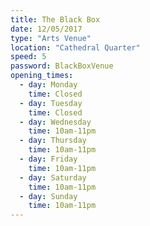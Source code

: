 ```yaml
---
title: The Black Box
date: 12/05/2017
type: "Arts Venue"
location: "Cathedral Quarter"
speed: 5
password: BlackBoxVenue
opening_times:
  - day: Monday
    time: Closed
  - day: Tuesday
    time: Closed
  - day: Wednesday
    time: 10am-11pm
  - day: Thursday
    time: 10am-11pm
  - day: Friday
    time: 10am-11pm
  - day: Saturday
    time: 10am-11pm
  - day: Sunday
    time: 10am-11pm
---
```

